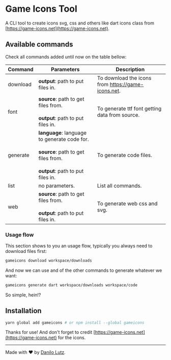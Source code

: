 # Game Icons Tool

A CLI tool to create icons svg, css and others like dart icons class from [https://game-icons.net](https://game-icons.net).

## Available commands

Check all commands added until now on the table bellow:

| Command  | Parameters                                                                                                                               | Description                                        |
| -------- | ---------------------------------------------------------------------------------------------------------------------------------------- | -------------------------------------------------- |
| download | **output**: path to put files in.                                                                                                        | To download the icons from https://game-icons.net. |
| font     | **source**: path to get files from.<br /><br />**output**: path to put files in.                                                         | To generate ttf font getting data from source.     |
| generate | **language**: language to generate code for.<br /><br />**source**: path to get files from.<br /><br />**output**: path to put files in. | To generate code files.                            |
| list     | no parameters.                                                                                                                           | List all commands.                                 |
| web      | **source**: path to get files from.<br /><br />**output**: path to put files in.                                                         | To generate web css and svg.                       |

### Usage flow

This section shows to you an usage flow, typically you always need to download files first:

```bash
gameicons download workspace/downloads
```

And now we can use and of the other commands to generate whatever we want:

```bash
gameicons generate dart workspace/downloads workspace/code
```

So simple, hein!?

## Installation

```bash
yarn global add gameicons # or npm install --global gameicons
```

Thanks for use! And don't forget to credit [https://game-icons.net](https://game-icons.net) for the icons.


---
Made with :heart: by [Danilo Lutz](https://github.com/danilolutz).